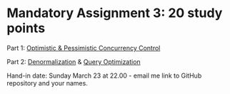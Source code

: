 # **Mandatory Assignment 3: 20 study points**

Part 1: [Optimistic & Pessimistic Concurrency Control](concurrency-assignment.md)

Part 2: [Denormalization]() & [Query Optimization]()

Hand-in date: Sunday March 23 at 22.00 - email me link to GitHub repository and your names.
